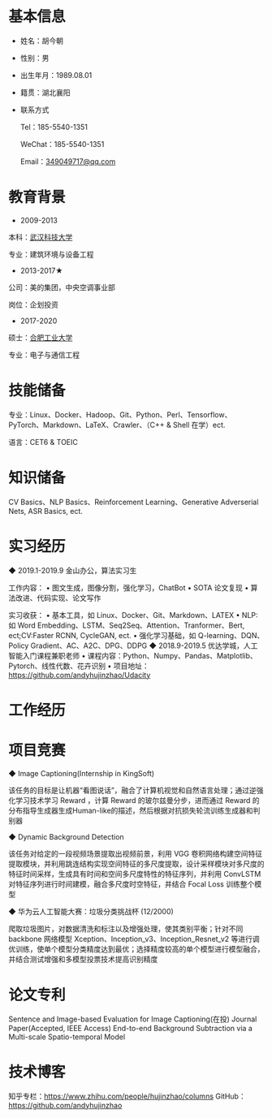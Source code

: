 # 基本信息
- 姓名：胡今朝
- 性别：男 
- 出生年月：1989.08.01
- 籍贯：湖北襄阳
- 联系方式

    Tel：185-5540-1351 

    WeChat：185-5540-1351

    Email：349049717@qq.com

# 教育背景
- 2009-2013 

本科：[武汉科技大学](http://www.wust.edu.cn/)

专业：建筑环境与设备工程

- 2013-2017★

公司：美的集团，中央空调事业部

岗位：企划投资

- 2017-2020 

硕士：[合肥工业大学](http://www.hfut.edu.cn/)

专业：电子与通信工程

# 技能储备
专业：Linux、Docker、Hadoop、Git、Python、Perl、Tensorflow、PyTorch、Markdown、LaTeX、Crawler、（C++ & Shell 在学）ect.

语言：CET6 & TOEIC

# 知识储备
CV Basics、NLP Basics、Reinforcement Learning、Generative Adverserial Nets, ASR Basics, ect.

# 实习经历
◆ 2019.1-2019.9 金山办公，算法实习生

工作内容：
• 图文生成，图像分割，强化学习，ChatBot
• SOTA 论文复现
• 算法改进、代码实现、论文写作

实习收获：
• 基本工具，如 Linux、Docker、Git、Markdown、LATEX
• NLP: 如 Word Embedding、LSTM、Seq2Seq、Attention、Tranformer、Bert, ect;CV:Faster RCNN, CycleGAN, ect.
• 强化学习基础，如 Q-learning、DQN、Policy Gradient、AC、A2C、DPG、DDPG
◆ 2018.9-2019.5 优达学城，人工智能入门课程兼职老师
• 课程内容：Python、Numpy、Pandas、Matplotlib、Pytorch、线性代数、花卉识别
• 项目地址：https://github.com/andyhujinzhao/Udacity
# 工作经历

# 项目竞赛
◆ Image Captioning(Internship in KingSoft)

该任务的目标是让机器“看图说话”，融合了计算机视觉和自然语言处理；通过逆强化学习技术学习 Reward ，计算 Reward 的玻尔兹曼分步，进而通过 Reward 的分布指导生成器生成Human-like的描述，然后根据对抗损失轮流训练生成器和判别器

◆ Dynamic Background Detection

该任务对给定的一段视频场景提取出视频前景，利用 VGG 卷积网络构建空间特征提取模块，并利用跳连结构实现空间特征的多尺度提取，设计采样模块对多尺度的特征时间采样，生成具有时间和空间多尺度特性的特征序列，并利用 ConvLSTM 对特征序列进行时间建模，融合多尺度时空特征，并结合 Focal Loss 训练整个模型

◆ 华为云人工智能大赛：垃圾分类挑战杯 (12/2000)

爬取垃圾图片，对数据清洗和标注以及增强处理，使其类别平衡；针对不同 backbone 网络模型 Xception、Inception_v3、Inception_Resnet_v2 等进行调优训练，使单个模型分类精度达到最优；选择精度较高的单个模型进行模型融合，并结合测试增强和多模型投票技术提高识别精度
# 论文专利
Sentence and Image-based Evaluation for Image Captioning(在投)
Journal Paper(Accepted, IEEE Access)
End-to-end Background Subtraction via a Multi-scale Spatio-temporal Model
# 技术博客
知乎专栏：https://www.zhihu.com/people/hujinzhao/columns
GitHub：https://github.com/andyhujinzhao
